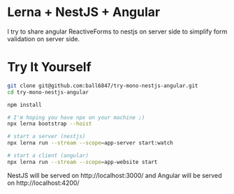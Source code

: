 Lerna + NestJS + Angular
========================

I try to share angular ReactiveForms to nestjs on server side to simplify form validation on server side.

Try It Yourself
===============

```sh
git clone git@github.com:ball6847/try-mono-nestjs-angular.git
cd try-mono-nestjs-angular

npm install

# I'm hoping you have npx on your machine ;)
npx lerna bootstrap --hoist

# start a server (nestjs)
npx lerna run --stream --scope=app-server start:watch

# start a client (angular)
npx lerna run --stream --scope=app-website start
```

NestJS will be served on http://localhost:3000/ and Angular will be served on http://localhost:4200/

